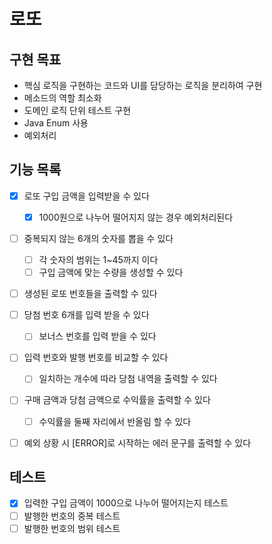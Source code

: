 # 로또

## 구현 목표

- 핵심 로직을 구현하는 코드와 UI를 담당하는 로직을 분리하여 구현
- 메소드의 역할 최소화
- 도메인 로직 단위 테스트 구현
- Java Enum 사용
- 예외처리

## 기능 목록

- [x] 로또 구입 금액을 입력받을 수 있다
  - [x] 1000원으로 나누어 떨어지지 않는 경우 예외처리된다
- [ ] 중복되지 않는 6개의 숫자를 뽑을 수 있다
    - [ ] 각 숫자의 범위는 1~45까지 이다
    - [ ] 구입 금액에 맞는 수량을 생성할 수 있다
- [ ] 생성된 로또 번호들을 출력할 수 있다
- [ ] 당첨 번호 6개를 입력 받을 수 있다
    - [ ] 보너스 번호를 입력 받을 수 있다
- [ ] 입력 번호와 발행 번호를 비교할 수 있다
    - [ ] 일치하는 개수에 따라 당첨 내역을 출력할 수 있다
- [ ] 구매 금액과 당첨 금액으로 수익률을 출력할 수 있다
    - [ ] 수익률을 둘째 자리에서 반올림 할 수 있다
- [ ] 예외 상황 시 [ERROR]로 시작하는 에러 문구를 출력할 수 있다


## 테스트
- [x] 입력한 구입 금액이 1000으로 나누어 떨어지는지 테스트
- [ ] 발행한 번호의 중복 테스트
- [ ] 발행한 번호의 범위 테스트